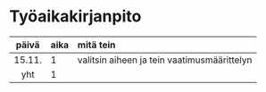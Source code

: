 # Työaikakirjanpito

| päivä | aika | mitä tein  |
| :----:|:-----| :-----|
| 15.11.| 1    | valitsin aiheen ja tein vaatimusmäärittelyn |
| yht   | 1    | |

